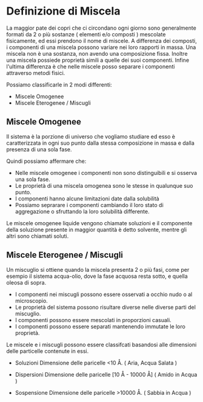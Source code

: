 # Definizione di Miscela

La maggior pate dei copri che ci circondano ogni giorno sono generalmente formati da 2 o più sostanze ( elementi e/o composti ) mescolate fisicamente, ed essi prendono il nome di miscele. 
A differenza dei composti, i componenti di una miscela possono variare nei loro rapporti in massa.
Una miscela non è una sostanza, non avendo una composizione fissa. Inoltre una miscela possiede proprietà simili a quelle dei suoi componenti. Infine l'ultima differenza è che nelle miscele posso separare i componenti attraverso metodi fisici.

Possiamo classificarle in 2 modi differenti:
- Miscele Omogenee
- Miscele Eterogenee / Miscugli

## Miscele Omogenee

Il sistema è la porzione di universo che vogliamo studiare ed esso è caratterizzata in ogni suo punto dalla stessa composizione in massa e dalla presenza di una sola fase.

Quindi possiamo affermare che:
- Nelle miscele omogenee i componenti non sono distinguibili e si osserva una sola fase.
- Le proprietà di una miscela omogenea sono le stesse in qualunque suo punto.
- I componenti hanno alcune limitazioni date dalla solubilità
- Possiamo seprarare i componenti cambiando il loro stato di aggregazione o sfruttando la loro solubilità differente.

Le miscele omogenee liquide vengono chiamate soluzioni e il componente della soluzione presente in maggior quantità è detto solvente, mentre gli altri sono chiamati soluti.

## Miscele Eterogenee / Miscugli

Un miscuglio si ottiene quando la miscela presenta 2 o più fasi, come per esempio il sistema acqua-olio, dove la fase acquosa resta sotto, e quella oleosa di sopra.

- I componenti nei miscugli possono essere osservati a occhio nudo o al microscopio.
- Le proprietà del sistema possono risultare diverse nelle diverse parti del miscuglio.
- I componenti possono essere mescolati in proporzioni casuali.
- I componenti possono essere separati mantenendo immutate le loro proprietà.

Le miscele e i miscugli possono essere classifcati basandosi alle dimensioni delle particelle contenute in essi.

- Soluzioni
Dimensione delle paricelle <10 Å. ( Aria, Acqua Salata )

- Dispersioni
Dimensione delle paricelle \[10 Å - 10000 Å] ( Amido in Acqua )

- Sospensione 
Dimensione delle paricelle >10000 Å. ( Sabbia in Acqua )
